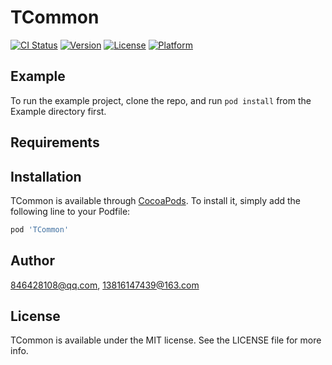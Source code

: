 # TCommon

[![CI Status](https://img.shields.io/travis/846428108@qq.com/TCommon.svg?style=flat)](https://travis-ci.org/846428108@qq.com/TCommon)
[![Version](https://img.shields.io/cocoapods/v/TCommon.svg?style=flat)](https://cocoapods.org/pods/TCommon)
[![License](https://img.shields.io/cocoapods/l/TCommon.svg?style=flat)](https://cocoapods.org/pods/TCommon)
[![Platform](https://img.shields.io/cocoapods/p/TCommon.svg?style=flat)](https://cocoapods.org/pods/TCommon)

## Example

To run the example project, clone the repo, and run `pod install` from the Example directory first.

## Requirements

## Installation

TCommon is available through [CocoaPods](https://cocoapods.org). To install
it, simply add the following line to your Podfile:

```ruby
pod 'TCommon'
```

## Author

846428108@qq.com, 13816147439@163.com

## License

TCommon is available under the MIT license. See the LICENSE file for more info.
